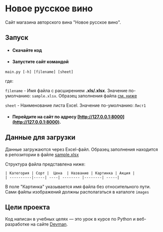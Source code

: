 # Новое русское вино

Сайт магазина авторского вина "Новое русское вино".

## Запуск

- #### Скачайте код
- #### Запустите сайт командой
```
main.py [-h] [filename] [sheet]
```

где:
 
 `filename` - Имя файла с расширением **.xls/.xlsx**. Значение по-умолчанию: `sample.xlsx`. 
Образец заполнения файла [см. ниже](#Образец)

`sheet` - Наименование листа Excel. Значение по-умолчанию: `Лист1`
    
- #### Перейдите на сайт по адресу [http://127.0.0.1:8000](http://127.0.0.1:8000).

<a name="Образец"></a>
## Данные для загрузки

Данные загружаются через Excel-файл. 
Образец заполнения находится в репозитории в файле [sample.xlsx](sample.xlsx)

Структура файла представлена ниже:

```
| Категория	| Сорт |  Цена  | Название | Картинка | Акция |
| ----------|-----| ----| -------- |--------| -----|
```

В поле "Картинка" указывается имя файла без относительного пути. 
Сами файлы изображений должны располагаться в каталоге `images`

## Цели проекта

Код написан в учебных целях — это урок в курсе по Python и веб-разработке на сайте [Devman](https://dvmn.org).
